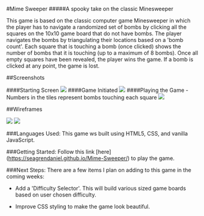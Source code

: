 #Mime Sweeper
#####A spooky take on the classic Minesweeper

This game is based on the classic computer game Minesweeper in which the player has to navigate a randomized set of bombs by clicking all the squares on the 10x10 game board that do not have bombs. The player navigates the bombs by triangulating their locations based on a 'bomb count'. Each square that is touching a bomb (once clicked) shows the number of bombs that it is touching (up to a maximum of 8 bombs). Once all empty squares have been revealed, the player wins the game. If a bomb is clicked at any point, the game is lost. 

##Screenshots

####Starting Screen
<img src=https://i.imgur.com/ghtCqmY.png>
####Game Initiated
<img src=https://i.imgur.com/oKur80X.png>
####Playing the Game - Numbers in the tiles represent bombs touching each square
<img src=https://i.imgur.com/qUym0PU.png>

##Wireframes

<img src=https://i.imgur.com/X2H6Kvr.png>

<img src=https://i.imgur.com/EeKRoEG.png>

###Languages Used: 
This game ws built using HTML5, CSS, and vanilla JavaScript. 

###Getting Started:
Follow this link [here] (https://seagrendaniel.github.io/Mime-Sweeper/) to play the game. 

###Next Steps: 
There are a few items I plan on adding to this game in the coming weeks: 

- Add a 'Difficulty Selector'. This will build various sized game boards based on user chosen difficulty.

- Improve CSS styling to make the game look beautiful.


<!--## Psuedocode for Mime Sweeper

### Initiation 

Populate game board with a 20 x 25 grid of buttons

Each unit square (game piece) will be an object with a class of GamePiece

Bombs will be randomly added to the game board array and the game piece object will be updated accordingly


### User Clicks on Game Piece

First time a user clicks on a square, initiate the game clock.

When a user clicks on a square, check to see if there is a bomb in that square. 

If so, initiate "game over" sequence and ask user if they would like to replay. This game over sequence will diplay all bomb locations as well. 

If not, check to see if there are any bombs touching the clicked square.

If there are bombs, update the square to include the number of bombs touching. 

If there are no bombs touching, update the squares in all directions until squares with bombs next to them are found.  

### User 'Right-Clicks' on Game Piece

Deduct bomb counter by one

Update game piece object with "flag" image

When bomb counter reaches 0, check if game pieces w/ 'flag' property also have 'bomb' property.

If all pieces match bombs to flags, initiate "You Won!" sequence. -->